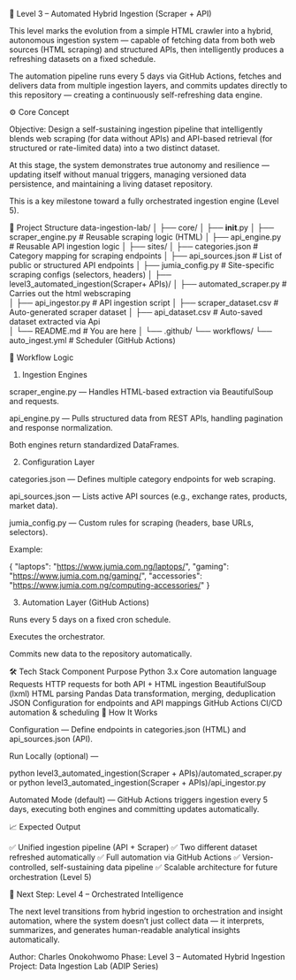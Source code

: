 🧠 Level 3 – Automated Hybrid Ingestion (Scraper + API)

This level marks the evolution from a simple HTML crawler into a hybrid, autonomous ingestion system — capable of fetching data from both web sources (HTML scraping) and structured APIs, then intelligently produces a refreshing datasets on a fixed schedule.

The automation pipeline runs every 5 days via GitHub Actions, fetches and delivers data from multiple ingestion layers, and commits updates directly to this repository — creating a continuously self-refreshing data engine.

⚙️ Core Concept

Objective:
Design a self-sustaining ingestion pipeline that intelligently blends web scraping (for data without APIs) and API-based retrieval (for structured or rate-limited data) into a two distinct dataset.

At this stage, the system demonstrates true autonomy and resilience — updating itself without manual triggers, managing versioned data persistence, and maintaining a living dataset repository.

This is a key milestone toward a fully orchestrated ingestion engine (Level 5).

🧩 Project Structure
data-ingestion-lab/
│
├── core/
│   ├── __init__.py
│   ├── scraper_engine.py          # Reusable scraping logic (HTML)
│   ├── api_engine.py              # Reusable API ingestion logic
│
├── sites/
│   ├── categories.json            # Category mapping for scraping endpoints
│   ├── api_sources.json           # List of public or structured API endpoints
│   ├── jumia_config.py            # Site-specific scraping configs (selectors, headers)
│
├── level3_automated_ingestion(Scraper+ APIs)/
│   ├── automated_scraper.py       # Carries out the html webscraping  
│   ├── api_ingestor.py            # API ingestion script 
│   ├── scraper_dataset.csv        # Auto-generated scraper dataset
│   ├── api_dataset.csv            # Auto-saved dataset extracted via Api       
│   └── README.md                  # You are here
│
└── .github/
    └── workflows/
        └── auto_ingest.yml        # Scheduler (GitHub Actions)

🧠 Workflow Logic
1. Ingestion Engines

scraper_engine.py — Handles HTML-based extraction via BeautifulSoup and requests.

api_engine.py — Pulls structured data from REST APIs, handling pagination and response normalization.

Both engines return standardized DataFrames.  

2. Configuration Layer

categories.json — Defines multiple category endpoints for web scraping.

api_sources.json — Lists active API sources (e.g., exchange rates, products, market data).

jumia_config.py — Custom rules for scraping (headers, base URLs, selectors).

Example:

{
  "laptops": "https://www.jumia.com.ng/laptops/",
  "gaming": "https://www.jumia.com.ng/gaming/",
  "accessories": "https://www.jumia.com.ng/computing-accessories/"
}
 
3. Automation Layer (GitHub Actions)

Runs every 5 days on a fixed cron schedule.

Executes the orchestrator.

Commits new data to the repository automatically.

🛠️ Tech Stack
Component	Purpose
Python 3.x	Core automation language
Requests	HTTP requests for both API + HTML ingestion
BeautifulSoup (lxml)	HTML parsing
Pandas	Data transformation, merging, deduplication
JSON	Configuration for endpoints and API mappings
GitHub Actions	CI/CD automation & scheduling
🚀 How It Works

Configuration — Define endpoints in categories.json (HTML) and api_sources.json (API).

Run Locally (optional) —

python level3_automated_ingestion(Scraper + APIs)/automated_scraper.py
or
python level3_automated_ingestion(Scraper + APIs)/api_ingestor.py
 
Automated Mode (default) —
GitHub Actions triggers ingestion every 5 days, executing both engines and committing updates automatically.

📈 Expected Output

✅ Unified ingestion pipeline (API + Scraper)
✅ Two different dataset refreshed automatically
✅ Full automation via GitHub Actions
✅ Version-controlled, self-sustaining data pipeline
✅ Scalable architecture for future orchestration (Level 5)

🧭 Next Step: Level 4 – Orchestrated Intelligence

The next level transitions from hybrid ingestion to orchestration and insight automation, where the system doesn’t just collect data — it interprets, summarizes, and generates human-readable analytical insights automatically.

Author: Charles Onokohwomo
Phase: Level 3 – Automated Hybrid Ingestion
Project: Data Ingestion Lab (ADIP Series)
